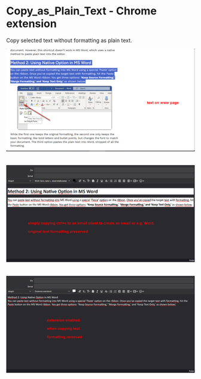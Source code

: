 # Copy_as_Plain_Text - Chrome extension

Copy selected text without formatting as plain text.

![copyplaintxt1.png](images/copyplaintxt1.png)
<br>
<br>
<br>
![copyplaintxt2.png](images/copyplaintxt2.png)
<br>
<br>
<br>
![copyplaintxt3.png](images/copyplaintxt3.png)
